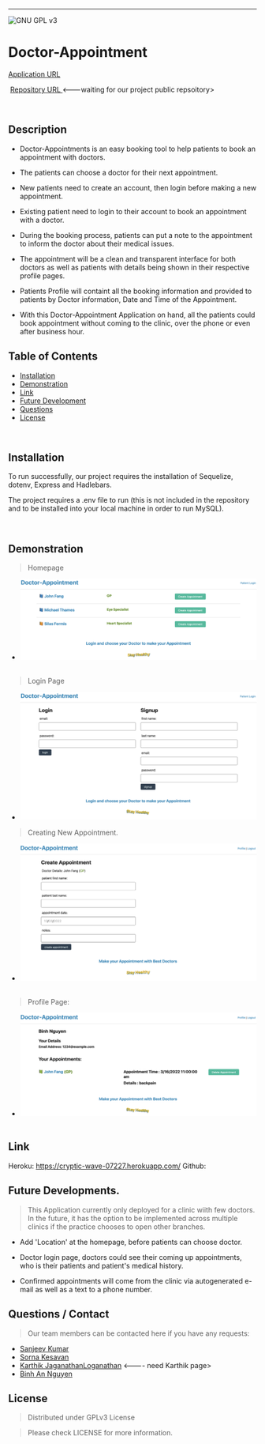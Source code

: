 
----------------------------------
![GNU GPL v3](https://img.shields.io/badge/License-GPLv3-blue.svg)
# Doctor-Appointment 

[Application URL](https://cryptic-wave-07227.herokuapp.com/)

​
[Repository URL ](https://github.com/SanjeevKumar-DEV/Note-Taker)<---waiting for our project public repsoitory>

​
## Description
- Doctor-Appointments is an easy booking tool to help patients to book an appointment with doctors. 

- The patients can choose a doctor for their next appointment. 

- New patients need to create an account, then login before making a new appointment.

- Existing patient need to login to their account to book an appointment with a doctor. 

- During the booking process, patients can put a note to the appointment to inform the doctor about their medical issues. 

- The appointment will be a clean and transparent interface for both doctors as well as patients with details being shown in their respective profile pages.

- Patients Profile will containt all the booking information and provided to patients by Doctor information, Date and Time of the Appointment. 

- With this Doctor-Appointment Application on hand, all the patients could book appointment without coming to the clinic, over the phone or even after business hour. 

 

## Table of Contents
- [Installation](#Installation)
- [Demonstration](#Demonstration)
- [Link](#Link)
- [Future Development](#Future-Development)
- [Questions](#Questions)
- [License](#License)

​
## Installation
​To run successfully, our project requires the installation of Sequelize, dotenv, Express and Hadlebars. 

The project requires a .env file to run (this is not included in the repository and to be installed into your local machine in order to run MySQL).

​
## Demonstration 
> Homepage
​
- ![alt text](https://github.com/SanjeevKumar-DEV/Doctor-Appointment/blob/main/documents/screenshots/HomePage.png?raw=true)
​
> Login Page 
​
- ![alt text](https://github.com/SanjeevKumar-DEV/Doctor-Appointment/blob/main/documents/screenshots/Login.png?raw=true)

> Creating New Appointment. 
​
- ![alt text](https://github.com/SanjeevKumar-DEV/Doctor-Appointment/blob/main/documents/screenshots/CreateAppointment.png?raw=true)
​
> Profile Page:
​
- ![alt text](https://github.com/SanjeevKumar-DEV/Doctor-Appointment/blob/main/documents/screenshots/Profile.png?raw=true)
​
​
## Link ​

Heroku: https://cryptic-wave-07227.herokuapp.com/ 
Github: 
​

## Future Developments. 
> This Application currently only deployed for a clinic wiith few doctors.  
In the future, it has the option to be implemented across multiple clinics if the practice chooses to open other branches.  

- Add 'Location' at the homepage, before patients can choose doctor. 

- Doctor login page, doctors could see their coming up appointments, who is their patients and patient's medical history. 

- Confirmed appointments will come from the clinic via autogenerated e-mail as well as a text to a phone number. 

## Questions / Contact​
> Our team members can be contacted here if you have any requests: 
- [Sanjeev Kumar](https://github.com/SanjeevKumar-DEV)
- [Sorna Kesavan](https://github.com/alsornak)
- [Karthik JaganathanLoganathan](https://github.com/Karthik-JaganathanLoganathan) <---- need Karthik page>
- [Binh An Nguyen](https://github.com/AndyNg0712)

## License
> Distributed under GPLv3 License 

> Please check LICENSE for more information. 